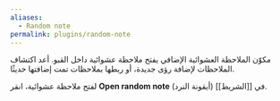 ```yaml
---
aliases:
  - Random note
permalink: plugins/random-note
---
```


مكوّن الملاحظة العشوائية الإضافي يفتح ملاحظة عشوائية داخل القبو. أعد اكتشاف الملاحظات لإضافة رؤى جديدة، أو ربطها بملاحظات تمت إضافتها حديثًا.

لفتح ملاحظة عشوائية، انقر **Open random note** (أيقونة النرد) في [[الشريط]].
